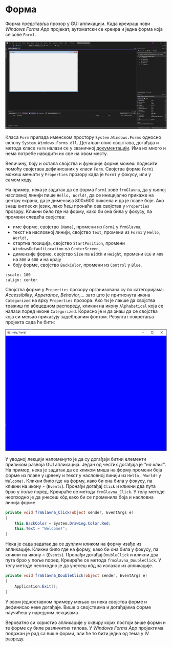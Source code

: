 # Форма

Форма представља прозор у GUI апликацији. Када креираш нови *Windows Forms App*
пројекат, аутоматски се креира и једна форма која се зове `Form1`.

![Аутоматски креирана форма](./images/izrada-projekta-04.png)

Класа `Form` припада именском простору `System.Windows.Forms` односно склопу
`System.Windows.Forms.dll`. Детаљан опис својстава, догађаја и метода класе
`Form` налази се у званичној
[документацији](https://learn.microsoft.com/en-us/dotnet/api/system.windows.forms.form?view=netframework-4.8).
Има их много и нема потребе наводити их све на овом месту.

Величину, боју и остала својства и функције форме можеш подесити помоћу
својстава дефинисаних у класи `Form`. Својства форме `Form1` можеш мењати у
`Properties` прозору када је `Form1` у фокусу, или у самом коду.

На пример, нека је задатак да се форма `Form1` зове `frmGlavna`, да у њеној
насловној линији пише `Hello, World!`, да се иницијално прикаже на центру
екрана, да је димензија 800x600 пиксела и да је плаве боје. Ако знаш енглески
језик, лако ћеш пронаћи ова својства у `Properties` прозору. Кликни било где
на форму, како би она била у фокусу, па промени следећа својства:

* име форме, својство `(Name)`, промени из `Form1` у `frmGlavna`,
* текст на насловној линији, својство `Text`, промени из `Form1` у
`Hello, World!`,
* стартна позиција, својство `StartPosition`, промени `WindowsDefaultLocation`
на `CenterScreen`,
* димензије форме, својство `Size` па `Width` и `Height`, промени `816` и `489`
на `800` и `600` и на крају
* боју форме, својство `BackColor`, промени из `Control` у `Blue`.

```{image} images/form-properties.png
:scale: 100
:align: center
```


Својства форме у `Properties` прозору организована су по категоријама:
*Accessibility*, *Apperance*, *Behavior*,... зато што је притиснута икона
`Categorized` на врху `Properties` прозора. Ако ти је лакше да својства тражиш
по абецедном распореду, кликни на икону `Alphabetical` која се налази поред
иконе `Categorized`. Корисно је и да знаш да се својства која си мењао
приказују задебљаним фонтом. Резултат покретања пројекта сада ће бити:

![Форма са измењеним својствима](./images/frmGlavna.png)

У уводној лекцији напоменуто је да су догађаји битни елементи приликом развоја
GUI апликација. Један од честих догађаја је *"на клик"*. На пример, нека
је задатак да се кликом миша на форму промени боја форме из плаве у црвену и
текст у насловној линији из `Hello, World!` у `Welcome!`. Кликни било где на
форму, како би она била у фокусу, па кликни на икону `🗲` (`Events`). Пронађи
догађај `Click` и кликни два пута брзо у поље поред. Креираће се метода
`frmGlavna_Click`. У телу методе неопходно је да унесеш кôд како би се
променила боја и насловна линија форме.

```cs
private void frmGlavna_Click(object sender, EventArgs e)
{
    this.BackColor = System.Drawing.Color.Red;
    this.Text = "Welcome!";
}
```

Нека је сада задатак да се дуплим кликом на форму изађе из апликације. Кликни
било где на форму, како би она била у фокусу, па кликни на икону `🗲`
(`Events`). Пронађи догађај `DoubleClick` и кликни два пута брзо у поље поред.
Креираће се метода `frmGlavna_DoubleClick`. У телу методе неопходно је да
унесеш кôд за излазак из апликације.

```cs
private void frmGlavna_DoubleClick(object sender, EventArgs e)
{
    Application.Exit();
}
```

У овом једноставном примеру мењао си нека својства форме и дефинисао неке
догађаје. Више о својствима и догађајима форме научићеш у наредним лекцијама.

Вероватно си користио апликације у оквиру којих постоји више форми и те форме
су биле различитих типова. У *Windows Forms App* пројектима подржан је рад са
више форми, али ће то бити једна од тема у IV разреду.
